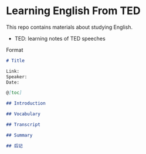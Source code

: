 # Learning English From TED

This repo contains materials about studying English.

- TED: learning notes of TED speeches



Format

```markdown
# Title

Link:
Speaker:   
Date:

@[toc]

## Introduction

## Vocabulary

## Transcript

## Summary

## 后记
```



